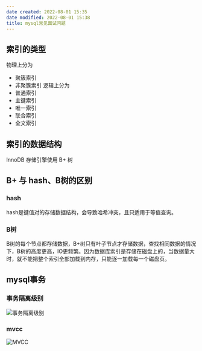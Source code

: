 ```yaml
---
date created: 2022-08-01 15:35
date modified: 2022-08-01 15:38
title: mysql常见面试问题
---
```

## 索引的类型
物理上分为
- 聚簇索引
- 非聚簇索引
逻辑上分为
- 普通索引
- 主键索引
- 唯一索引
- 联合索引
- 全文索引

## 索引的数据结构

InnoDB 存储引擎使用 B+ 树

## B+ 与 hash、B树的区别
### hash
hash是键值对的存储数据结构，会导致哈希冲突，且只适用于等值查询。

### B树
B树的每个节点都存储数据，B+树只有叶子节点才存储数据，查找相同数据的情况下，B树的高度更高，IO更频繁。因为数据库索引是存储在磁盘上的，当数据量大时，就不能把整个索引全部加载到内存，只能逐一加载每一个磁盘页。

## mysql事务
### 事务隔离级别
![事务隔离级别](InnoDB/事务.md#事务隔离级别)

### mvcc
![MVCC](InnoDB/事务.md#MVCC)